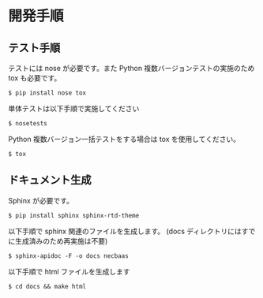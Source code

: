 開発手順
=======

テスト手順
--------

テストには nose が必要です。また Python 複数バージョンテストの実施のため
tox も必要です。

    $ pip install nose tox

単体テストは以下手順で実施してください

    $ nosetests

Python 複数バージョン一括テストをする場合は tox を使用してください。

    $ tox    

ドキュメント生成
-------------

Sphinx が必要です。

    $ pip install sphinx sphinx-rtd-theme

以下手順で sphinx 関連のファイルを生成します。
(docs ディレクトリにはすでに生成済みのため再実施は不要)

    $ sphinx-apidoc -F -o docs necbaas

以下手順で html ファイルを生成します

    $ cd docs && make html
